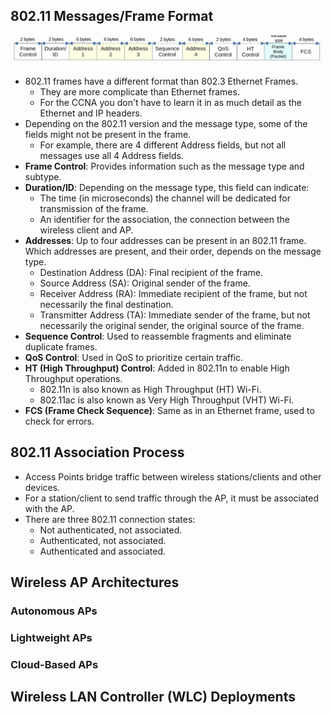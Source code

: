 ## 802.11 Messages/Frame Format
![802.1ll frame format](./img4/802-11-frame-format.png)
* 802.11 frames have a different format than 802.3 Ethernet Frames.
	* They are more complicate than Ethernet frames.
	* For the CCNA you don't have to learn it in as much detail as the Ethernet and IP headers.
* Depending on the 802.11 version and the message type, some of the fields might not be present in the frame.
	* For example, there are 4 different Address fields, but not all messages use all 4 Address fields.
* **Frame Control**: Provides information such as the message type and subtype.
* **Duration/ID**: Depending on the message type, this field can indicate:
	* The time (in microseconds) the channel will be dedicated for transmission of the frame.
	* An identifier for the association, the connection between the wireless client and AP.
* **Addresses**: Up to four addresses can be present in an 802.11 frame. Which addresses are present, and their order, depends on the message type.
	* Destination Address (DA): Final recipient of the frame.
	* Source Address (SA): Original sender of the frame.
	* Receiver Address (RA): Immediate recipient of the frame, but not necessarily the final destination.
	* Transmitter Address (TA): Immediate sender of the frame, but not necessarily the original sender, the original source of the frame.
* **Sequence Control**: Used to reassemble fragments and eliminate duplicate frames.
* **QoS Control**: Used in QoS to prioritize certain traffic.
* **HT (High Throughput) Control**: Added in 802.11n to enable High Throughput operations.
	* 802.11n is also known as High Throughput (HT) Wi-Fi.
	* 802.11ac is also known as Very High Throughput (VHT) Wi-Fi.
* **FCS (Frame Check Sequence)**: Same as in an Ethernet frame, used to check for errors.
## 802.11 Association Process
* Access Points bridge traffic between wireless stations/clients and other devices.
* For a station/client to send traffic through the AP, it must be associated with the AP.
* There are three 802.11 connection states:
	* Not authenticated, not associated.
	* Authenticated, not associated.
	* Authenticated and associated.
## Wireless AP Architectures
### Autonomous APs
### Lightweight APs
### Cloud-Based APs

## Wireless LAN Controller (WLC) Deployments
